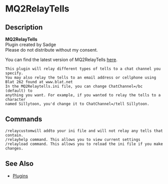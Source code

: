 # MQ2RelayTells

## Description

**MQ2RelayTells**  
Plugin created by Sadge  
Please do not distribute without my consent.

You can find the latest version of MQ2RelayTells [here](https://macroquest2.com/phpBB3/viewtopic.php?f=50&t=15278&hilit=MQ2RelayTells).

`This plugin will relay different types of tells to a chat channel you specify.`  
`You may also relay the tells to an email address or cellphone using Blat 262 found at www.blat.net`  
`In the MQ2Relaytells.ini file, you can change ChatChannel=/bc (default) to`  
`anything you want. For example, if you wanted to relay the tells to a character`  
`named Sillytoon, you'd change it to ChatChannel=/tell Sillytoon.`

## Commands

`/relaycustomwill addto your ini file and will not relay any tells that contain.`  
`/relayhelp command. This allows you to view current settings`  
`/relayload command. This allows you to reload the ini file if you make changes.`

## See Also

* [Plugins](../../documentation/macroquest2-plugins.md)

